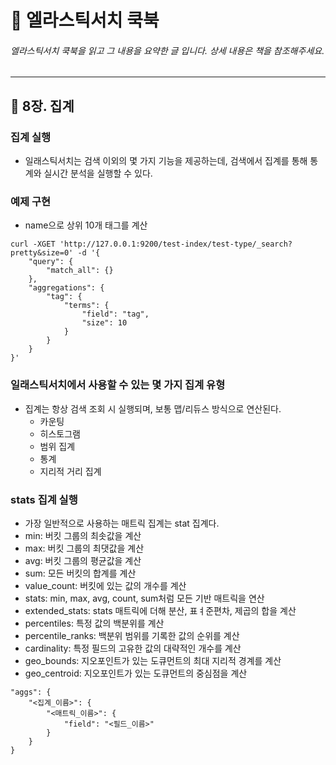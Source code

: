 # :book: 엘라스틱서치 쿡북

###### 엘라스틱서치 쿡북을 읽고 그 내용을 요약한 글 입니다. 상세 내용은 책을 참조해주세요.

---------------------------------------------------------------------------

## :pushpin: 8장. 집계 

### 집계 실행
- 일래스틱서치는 검색 이외의 몇 가지 기능을 제공하는데, 검색에서 집계를 통해 통계와 실시간 분석을 실행할 수 있다.

### 예제 구현
- name으로 상위 10개 태그를 계산

```
curl -XGET 'http://127.0.0.1:9200/test-index/test-type/_search?pretty&size=0' -d '{
    "query": {
        "match_all": {}
    },
    "aggregations": {
        "tag": {
            "terms": {
                "field": "tag",
                "size": 10
            }
        }
    }
}'
```

### 일래스틱서치에서 사용할 수 있는 몇 가지 집계 유형
- 집계는 항상 검색 조회 시 실행되며, 보통 맵/리듀스 방식으로 연산된다.
    - 카운팅
    - 히스토그램
    - 범위 집계
    - 통계
    - 지리적 거리 집계
    

### stats 집계 실행
- 가장 일반적으로 사용하는 매트릭 집계는 stat 집계다. 
- min: 버킷 그룹의 최솟값을 계산
- max: 버킷 그룹의 최댓값을 계산
- avg: 버킷 그룹의 평균값을 계산
- sum: 모든 버킷의 합계를 계산
- value_count: 버킷에 있는 값의 개수를 계산 
- stats: min, max, avg, count, sum처럼 모든 기반 매트릭을 연산
- extended_stats: stats 매트릭에 더해 분산, 표ㅕ준편차, 제곱의 합을 계산
- percentiles: 특정 값의 백분위를 계산
- percentile_ranks: 백분위 범위를 기록한 값의 순위를 계산
- cardinality: 특정 필드의 고유한 값의 대략적인 개수를 계산
- geo_bounds: 지오포인트가 있는 도큐먼트의 최대 지리적 경계를 계산
- geo_centroid: 지오포인트가 있는 도큐먼트의 중심점을 계산 

````
"aggs": {
    "<집계_이름>": {
        "<매트릭_이름>": {
            "field": "<필드_이름>"
        }
    }
}
````